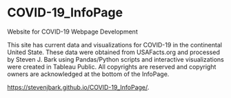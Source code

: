 # COVID-19_InfoPage
Website for COVID-19 Webpage Development

This site has current data and visualizations for COVID-19 in the continental United State. These data were obtained from USAFacts.org
and processed by Steven J. Bark using Pandas/Python scripts and interactive visualizations were created in Tableau Public. All copyrights 
are reserved and copyright owners are acknowledged at the bottom of the InfoPage.

https://stevenjbark.github.io/COVID-19_InfoPage/. 
